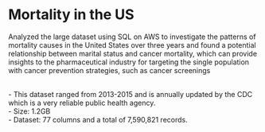 # Mortality in the US

Analyzed the large dataset using SQL on AWS to investigate the patterns of mortality causes in the United States over three years and found a potential relationship between marital status and cancer mortality, which can provide insights to the pharmaceutical industry for targeting the single population with cancer prevention strategies, such as cancer screenings

<br>- This dataset ranged from 2013-2015 and is annually updated by the CDC which is a very reliable public health agency. 
<br>- Size: 1.2GB
<br>- Dataset: 77 columns and a total of 7,590,821 records.
